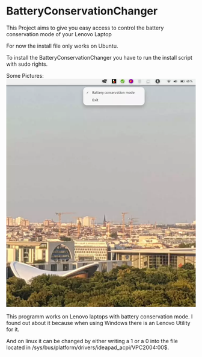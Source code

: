 # BatteryConservationChanger
This Project aims to give you easy access to control the battery conservation mode of your Lenovo Laptop

For now the install file only works on Ubuntu.

To install the BatteryConservationChanger you have to run the install script with sudo rights.


Some Pictures:
[![](./screenshot.webp)](https://raw.githubusercontent.com/freeifier/screenshot.webp)


This programm works on Lenovo laptops with battery conservation mode.
I found out about it because when using Windows there is an Lenovo Utility for it.

And on linux it can be changed by either writing a 1 or a 0 into the file located in /sys/bus/platform/drivers/ideapad_acpi/VPC2004:00$.

